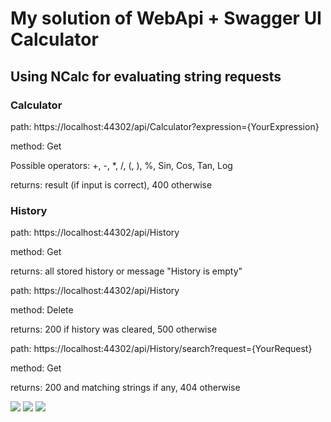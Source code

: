 # My solution of WebApi + Swagger UI Calculator
## Using NCalc for evaluating string requests

### Calculator

path: https://localhost:44302/api/Calculator?expression={YourExpression}

method: Get

Possible operators: +, -, *, /, (, ), %, Sin, Cos, Tan, Log 

returns: result (if input is correct), 400 otherwise



### History

path: https://localhost:44302/api/History

method: Get
 
returns: all stored history or message "History is empty"


path: https://localhost:44302/api/History

method: Delete

returns: 200 if history was cleared, 500 otherwise

path: https://localhost:44302/api/History/search?request={YourRequest}

method: Get

returns: 200 and matching strings if any, 404 otherwise

![](https://user-images.githubusercontent.com/31898055/80204202-1ad66880-8631-11ea-9a62-c72da01db427.png)
![](https://user-images.githubusercontent.com/31898055/80204492-a51ecc80-8631-11ea-9115-b674b272d29e.png)
![](https://user-images.githubusercontent.com/31898055/80204583-d0a1b700-8631-11ea-9da1-bd345b14468b.png)
